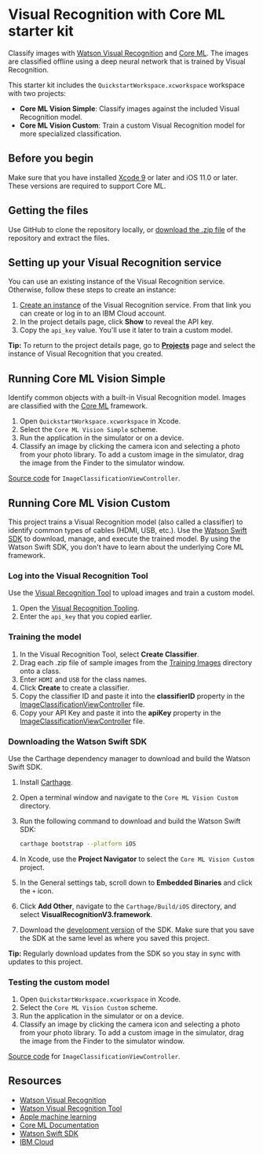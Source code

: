 # Visual Recognition with Core ML starter kit

Classify images with [Watson Visual Recognition](https://www.ibm.com/watson/services/visual-recognition/) and [Core ML](https://developer.apple.com/machine-learning/). The images are classified offline using a deep neural network that is trained by Visual Recognition.

This starter kit includes the `QuickstartWorkspace.xcworkspace` workspace with two projects:

- **Core ML Vision Simple**: Classify images against the included Visual Recognition model.
- **Core ML Vision Custom**: Train a custom Visual Recognition model for more specialized classification.

## Before you begin

Make sure that you have installed [Xcode 9][xcode_download] or later and iOS 11.0 or later. These versions are required to support Core ML.

## Getting the files
Use GitHub to clone the repository locally, or [download the .zip file](https://github.ibm.com/watson-embed-partnerships/pluto-quickstart-workspace/archive/master.zip) of the repository and extract the files.

## Setting up your Visual Recognition service
You can use an existing instance of the Visual Recognition service. Otherwise, follow these steps to create an instance:

1.  <a href="https://console.bluemix.net/registration/trial/?target=%2Fdeveloper%2Fwatson%2Fcreate-project%3Fservices%3Dwatson_vision_combined%26action%3Dcreate%26hideTours%3Dtrue" target="_blank">Create an instance</a> of the Visual Recognition service. From that link you can create or log in to an IBM Cloud account.
1.  In the project details page, click **Show** to reveal the API key.
1.  Copy the `api_key` value. You'll use it later to train a custom model.

**Tip:** To return to the project details page, go to **[Projects](https://console.bluemix.net/developer/watson/projects)** page and select the instance of Visual Recognition that you created.

## Running Core ML Vision Simple
Identify common objects with a built-in Visual Recognition model. Images are classified with the [Core ML](https://developer.apple.com/documentation/coreml) framework.

1.  Open `QuickstartWorkspace.xcworkspace` in Xcode.
1.  Select the `Core ML Vision Simple` scheme.
1.  Run the application in the simulator or on a device.
1.  Classify an image by clicking the camera icon and selecting a photo from your photo library. To add a custom image in the simulator, drag the image from the Finder to the simulator window.

[Source code](../master/Core%20Ml%20Vision%20Simple/Core%20Ml%20Vision%20Simple/ImageClassificationViewController.swift) for `ImageClassificationViewController`.

## Running Core ML Vision Custom
This project trains a Visual Recognition model (also called a classifier) to identify common types of cables (HDMI, USB, etc.). Use the [Watson Swift SDK](https://github.com/watson-developer-cloud/swift-sdk) to download, manage, and execute the trained model. By using the Watson Swift SDK, you don't have to learn about the underlying Core ML framework.

### Log into the Visual Recognition Tool
Use the [Visual Recognition Tool][vr_tooling] to upload images and train a custom model.

1.  Open the [Visual Recognition Tooling][vr_tooling].
1.  Enter the `api_key` that you copied earlier.

### Training the model

1.  In the Visual Recognition Tool, select **Create Classifier**.
1.  Drag each .zip file of sample images from the [Training Images](../master/Training%20Images) directory onto a class.
1.  Enter `HDMI` and `USB` for the class names.
1.  Click **Create** to create a classifier.
1.  Copy the classifier ID and paste it into the **classifierID** property in the [ImageClassificationViewController](../master/Core%20ML%20Vision%20Custom/Core%20ML%20Vision%20Custom/ImageClassificationViewController.swift) file.
1.  Copy your API Key and paste it into the **apiKey** property in the [ImageClassificationViewController](../master/Core%20ML%20Vision%20Custom/Core%20ML%20Vision%20Custom/ImageClassificationViewController.swift) file.

### Downloading the Watson Swift SDK
Use the Carthage dependency manager to download and build the Watson Swift SDK.

1.  Install [Carthage](https://github.com/Carthage/Carthage#installing-carthage).
1.  Open a terminal window and navigate to the `Core ML Vision Custom` directory.
1.  Run the following command to download and build the Watson Swift SDK:

    ```bash
    carthage bootstrap --platform iOS
    ```
1.  In Xcode, use the **Project Navigator** to select the `Core ML Vision Custom` project.
1.  In the General settings tab, scroll down to **Embedded Binaries** and click the `+` icon.
1.  Click **Add Other**, navigate to the `Carthage/Build/iOS` directory, and select **VisualRecognitionV3.framework**.
1.  Download the [development version](https://github.ibm.com/watson-embed-partnerships/pluto-swift-sdk) of the SDK. Make sure that you save the SDK at the same level as where you saved this project.

**Tip:** Regularly download updates from the SDK so you stay in sync with updates to this project.

### Testing the custom model

1. Open `QuickstartWorkspace.xcworkspace` in Xcode.
1. Select the `Core ML Vision Custom` scheme.
1. Run the application in the simulator or on a device.
1. Classify an image by clicking the camera icon and selecting a photo from your photo library. To add a custom image in the simulator, drag the image from the Finder to the simulator window.

[Source code](../master/Core%20ML%20Vision%20Custom/Core%20ML%20Vision%20Custom/ImageClassificationViewController.swift) for `ImageClassificationViewController`.

## Resources

- [Watson Visual Recognition](https://www.ibm.com/watson/services/visual-recognition/)
- [Watson Visual Recognition Tool][vr_tooling]
- [Apple machine learning](https://developer.apple.com/machine-learning/)
- [Core ML Documentation](https://developer.apple.com/documentation/coreml)
- [Watson Swift SDK](https://github.com/watson-developer-cloud/swift-sdk)
- [IBM Cloud](https://bluemix.net)

[xcode_download]: https://developer.apple.com/xcode/downloads/
[vr_tooling]: https://watson-visual-recognition.ng.bluemix.net/
